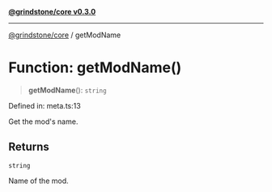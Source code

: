 [**@grindstone/core v0.3.0**](../README.md)

***

[@grindstone/core](../globals.md) / getModName

# Function: getModName()

> **getModName**(): `string`

Defined in: meta.ts:13

Get the mod's name.

## Returns

`string`

Name of the mod.
